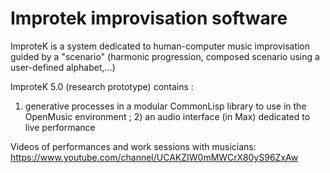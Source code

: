 # Improtek improvisation software

ImproteK is a system dedicated to human-computer music improvisation guided by a "scenario" (harmonic progression, composed scenario using a user-defined alphabet,...)

ImproteK 5.0 (research prototype) contains :
1) generative processes in a modular CommonLisp library to use in the OpenMusic environment ; 2) an audio interface (in Max) dedicated to live performance

Videos of performances and work sessions with musicians: https://www.youtube.com/channel/UCAKZIW0mMWCrX80yS96ZxAw

